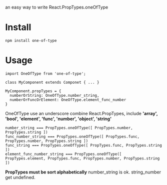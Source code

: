an easy way to write React.PropTypes.oneOfType

# Install
```
npm install one-of-type
```

# Usage
```
import OneOfType from 'one-of-type';

class MyComponent extends Componet { ... }

MyComponent.propTypes = {
  numberOrString: OneOfType.number_string,
  numberOrFuncOrElement: OneOfType.element_func_number
}
```

OneOfType use an underscore combine React.PropTypes, include **'array', 'bool', 'element', 'func', 'number', 'object', 'string'**

```
number_string === PropTypes.oneOfType([ PropTypes.number, PropTypes.string ])
func_number_string === PropTypes.oneOfType([ PropTypes.func, PropTypes.number, PropTypes.string ])
func_string === PropTypes.oneOfType([ PropTypes.func, PropTypes.string ])
element_func_number_string === PropTypes.oneOfType([ PropTypes.element, PropTypes.func, PropTypes.number, PropTypes.string ])
```

**PropTypes must be sort alphabetically**
number_string is ok.
string_number get undefined.
